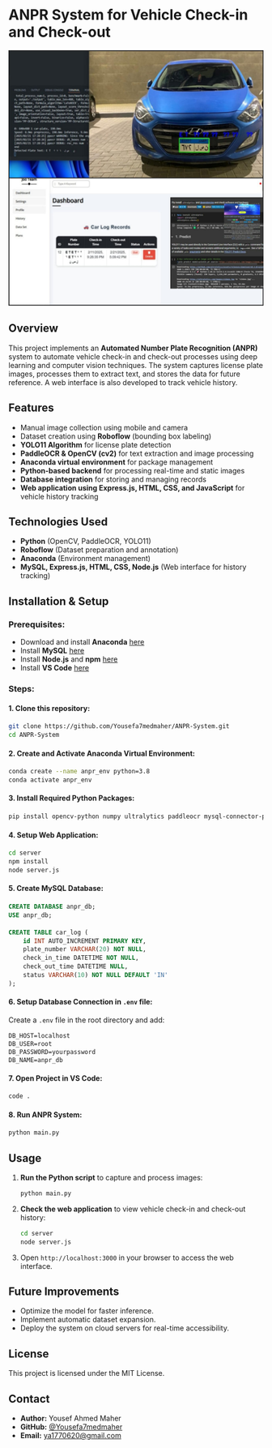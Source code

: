 # ANPR System for Vehicle Check-in and Check-out

![overViewAllSystem](OverView.jpg)



## Overview
This project implements an **Automated Number Plate Recognition (ANPR)** system to automate vehicle check-in and check-out processes using deep learning and computer vision techniques. The system captures license plate images, processes them to extract text, and stores the data for future reference. A web interface is also developed to track vehicle history.

## Features
- Manual image collection using mobile and camera
- Dataset creation using **Roboflow** (bounding box labeling)
- **YOLO11 Algorithm** for license plate detection
- **PaddleOCR & OpenCV (cv2)** for text extraction and image processing
- **Anaconda virtual environment** for package management
- **Python-based backend** for processing real-time and static images
- **Database integration** for storing and managing records
- **Web application using Express.js, HTML, CSS, and JavaScript** for vehicle history tracking

## Technologies Used
- **Python** (OpenCV, PaddleOCR, YOLO11)
- **Roboflow** (Dataset preparation and annotation)
- **Anaconda** (Environment management)
- **MySQL, Express.js, HTML, CSS, Node.js** (Web interface for history tracking)

## Installation & Setup

### Prerequisites:
- Download and install **Anaconda** [here](https://www.anaconda.com/products/distribution)
- Install **MySQL** [here](https://dev.mysql.com/downloads/installer/)
- Install **Node.js** and **npm** [here](https://nodejs.org/)
- Install **VS Code** [here](https://code.visualstudio.com/)

### Steps:

#### 1. Clone this repository:
```sh
git clone https://github.com/Yousefa7medmaher/ANPR-System.git
cd ANPR-System
```

#### 2. Create and Activate Anaconda Virtual Environment:
```sh
conda create --name anpr_env python=3.8
conda activate anpr_env
```

#### 3. Install Required Python Packages:
```sh
pip install opencv-python numpy ultralytics paddleocr mysql-connector-python flask
```

#### 4. Setup Web Application:
```sh
cd server
npm install
node server.js
```

#### 5. Create MySQL Database:
```sql
CREATE DATABASE anpr_db;
USE anpr_db;

CREATE TABLE car_log (
    id INT AUTO_INCREMENT PRIMARY KEY,
    plate_number VARCHAR(20) NOT NULL,
    check_in_time DATETIME NOT NULL,
    check_out_time DATETIME NULL,
    status VARCHAR(10) NOT NULL DEFAULT 'IN'
);
```

#### 6. Setup Database Connection in `.env` file:
Create a `.env` file in the root directory and add:
```env
DB_HOST=localhost
DB_USER=root
DB_PASSWORD=yourpassword
DB_NAME=anpr_db
```

#### 7. Open Project in VS Code:
```sh
code .
```

#### 8. Run ANPR System:
```sh
python main.py
```

## Usage
1. **Run the Python script** to capture and process images:
   ```sh
   python main.py
   ```
2. **Check the web application** to view vehicle check-in and check-out history:
   ```sh
   cd server
   node server.js
   ```
3. Open `http://localhost:3000` in your browser to access the web interface.

## Future Improvements
- Optimize the model for faster inference.
- Implement automatic dataset expansion.
- Deploy the system on cloud servers for real-time accessibility.

## License
This project is licensed under the MIT License.

## Contact
- **Author:** Yousef Ahmed Maher
- **GitHub:** [@Yousefa7medmaher](https://github.com/Yousefa7medmaher)
- **Email:** ya1770620@gmail.com

